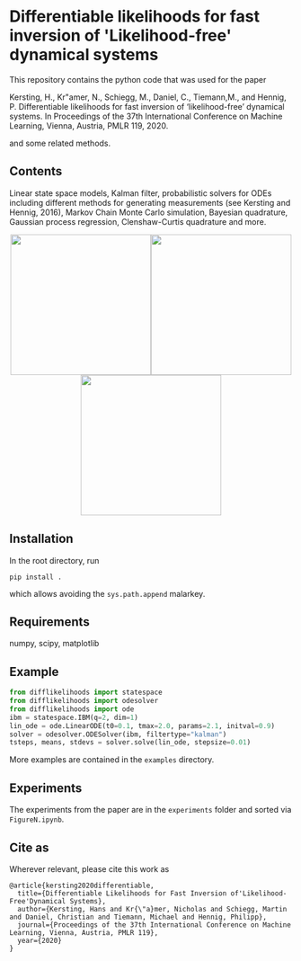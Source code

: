 # Differentiable likelihoods for fast inversion of 'Likelihood-free' dynamical systems

This repository contains the python code that was used for the paper

Kersting, H., Kr\"amer, N., Schiegg, M., Daniel, C., Tiemann,M., and Hennig, P.   Differentiable likelihoods for fast inversion of ‘likelihood-free’ dynamical systems. In Proceedings of the 37th International Conference on Machine Learning, Vienna, Austria, PMLR 119, 2020.

and some related methods.


## Contents

Linear state space models, Kalman filter, probabilistic solvers for ODEs including different methods for generating measurements (see Kersting and Hennig, 2016), Markov Chain Monte Carlo simulation, Bayesian quadrature, Gaussian process regression, Clenshaw-Curtis quadrature and more.
<p align="center">
<img src="figures/hfn_unc.png" width="250px"><img src="figures/car_movement.png" width="250px"><img src="figures/res2bod.png" width="250px">
</p>

## Installation
In the root directory, run
```
pip install .
```
which allows avoiding the `sys.path.append` malarkey.

## Requirements

numpy, scipy, matplotlib

## Example
```python
from difflikelihoods import statespace
from difflikelihoods import odesolver
from difflikelihoods import ode
ibm = statespace.IBM(q=2, dim=1)
lin_ode = ode.LinearODE(t0=0.1, tmax=2.0, params=2.1, initval=0.9)
solver = odesolver.ODESolver(ibm, filtertype="kalman")
tsteps, means, stdevs = solver.solve(lin_ode, stepsize=0.01)
```
More examples are contained in the ```examples``` directory.

## Experiments

The experiments from the paper are in the ```experiments``` folder and sorted via `FigureN.ipynb`. 

## Cite as

Wherever relevant, please cite this work as
```
@article{kersting2020differentiable,
  title={Differentiable Likelihoods for Fast Inversion of'Likelihood-Free'Dynamical Systems},
  author={Kersting, Hans and Kr{\"a}mer, Nicholas and Schiegg, Martin and Daniel, Christian and Tiemann, Michael and Hennig, Philipp},
  journal={Proceedings of the 37th International Conference on Machine Learning, Vienna, Austria, PMLR 119},
  year={2020}
}

```
